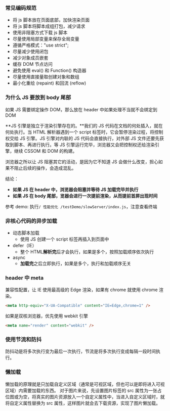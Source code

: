 ### 常见编码规范

- 将 js 脚本放在页面底部，加快渲染页面
- 将 js 脚本将脚本成组打包，减少请求
- 使用非阻塞方式下载 js 脚本
- 尽量使用局部变量来保存全局变量
- 遵循严格模式："use strict";
- 尽量减少使用闭包
- 减少对象成员嵌套
- 缓存 DOM 节点访问
- 避免使用 eval() 和 Function() 构造器
- 尽量使用直接量取创建对象和数组
- 最小化重绘 (repaint) 和回流 (reflow)

### 为什么 JS 要放到 body 尾部

如果 JS 需要绑定操作 DOM，那么放在 header 中如果处理不当就不会绑定到 DOM

**JS 引擎是独立于渲染引擎存在的。**我们的 JS 代码在文档的何处插入，就在何处执行。当 HTML 解析器遇到一个 script 标签时，它会暂停渲染过程，将控制权交给 JS 引擎。JS 引擎对内联的 JS 代码会直接执行，对外部 JS 文件还要先获取到脚本、再进行执行。等 JS 引擎运行完毕，浏览器又会把控制权还给渲染引擎，继续 CSSOM 和 DOM 的构建。

浏览器之所以让 JS 阻塞其它的活动，是因为它不知道 JS 会做什么改变，担心如果不阻止后续的操作，会造成混乱。

结论：

- **如果 JS 在 header 中，浏览器会阻塞并等待 JS 加载完毕并执行**
- **如果 JS 在 body 尾部，览器会进行一次提前渲染，从而提前首屏出现时间**

参考 demo: 执行`/ 性能优化 /testDemo/slowServer/index.js`，注意查看终端

### 非核心代码的异步加载

- 动态脚本加载
  - 使用 JS 创建一个 script 标签再插入到页面中
- defer（IE）
  - 整个 HTML**解析完**后才会执行，如果是多个，按照加载顺序依次执行
- async
  - **加载完**之后立即执行，如果是多个，执行和加载顺序无关

### header 中 meta

兼容性配置，让 IE 使用最高级的 Edge 渲染，如果有 chrome 就使用 chrome 渲染。

```html
<meta http-equiv="X-UA-Compatible" content="IE=Edge,chrome=1" />
```

如果是双核浏览器，优先使用 webkit 引擎

```html
<meta name="render" content="webkit" />
```

### 使用节流和防抖

防抖动是将多次执行变为最后一次执行，节流是将多次执行变成每隔一段时间执行。



### 懒加载

懒加载的原理就是只加载自定义区域（通常是可视区域，但也可以是即将进入可视区域）内需要加载的东西。
对于图片来说，先设置图片标签的 src 属性为一张占位图或为空，将真实的图片资源放入一个自定义属性中，当进入自定义区域时，就将自定义属性替换为 src 属性，这样图片就会去下载资源，实现了图片懒加载。
